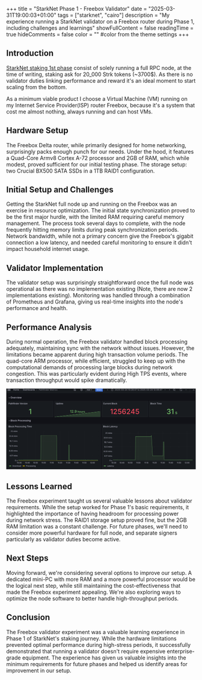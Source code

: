 +++
title = "StarkNet Phase 1 - Freebox Validator"
date = "2025-03-31T19:00:03+01:00"
tags = ["starknet", "cairo"]
description = "My experience running a StarkNet validator on a Freebox router during Phase 1, including challenges and learnings"
showFullContent = false
readingTime = true
hideComments = false
color = "" #color from the theme settings
+++

## Introduction

[StarkNet staking 1st phase](https://www.starknet.io/blog/staking-phase-1/) consist of solely running a full RPC node, at the time of writing, staking ask for 20_000 Strk tokens (~3700$). As there is no validator duties linking performance and reward it's an ideal moment to start scaling from the bottom.

As a minimum viable product I choose a Virtual Machine (VM) running on my Internet Service Provider(ISP) router Freebox, because it's a system that cost me almost nothing, always running and can host VMs.

## Hardware Setup

The Freebox Delta router, while primarily designed for home networking, surprisingly packs enough punch for our needs. Under the hood, it features a Quad-Core Armv8 Cortex A-72 processor and 2GB of RAM, which while modest, proved sufficient for our initial testing phase. The storage setup: two Crucial BX500 SATA SSDs in a 1TB RAID1 configuration.

## Initial Setup and Challenges

Getting the StarkNet full node up and running on the Freebox was an exercise in resource optimization. The initial state synchronization proved to be the first major hurdle, with the limited RAM requiring careful memory management. The process took several days to complete, with the node frequently hitting memory limits during peak synchronization periods. Network bandwidth, while not a primary concern give the Freebox's gigabit connection a low latency, and needed careful monitoring to ensure it didn't impact household internet usage.

## Validator Implementation

The validator setup was surprisingly straightforward once the full node was operational as there was no implementation existing (Note, there are now 2 implementations existing). Monitoring was handled through a combination of Prometheus and Grafana, giving us real-time insights into the node's performance and health.

## Performance Analysis

During normal operation, the Freebox validator handled block processing adequately, maintaining sync with the network without issues. However, the limitations became apparent during high transaction volume periods. The quad-core ARM processor, while efficient, struggled to keep up with the computational demands of processing large blocks during network congestion. This was particularly evident during High TPS events, where transaction throughput would spike dramatically.

![](/img/posts/starknet-p1/rpc-grafana-head.png)

## Lessons Learned

The Freebox experiment taught us several valuable lessons about validator requirements. While the setup worked for Phase 1's basic requirements, it highlighted the importance of having headroom for processing power during network stress. The RAID1 storage setup proved fine, but the 2GB RAM limitation was a constant challenge. For future phases, we'll need to consider more powerful hardware for full node, and separate signers particularly as validator duties become active.

## Next Steps

Moving forward, we're considering several options to improve our setup. A dedicated mini-PC with more RAM and a more powerful processor would be the logical next step, while still maintaining the cost-effectiveness that made the Freebox experiment appealing. We're also exploring ways to optimize the node software to better handle high-throughput periods.

## Conclusion

The Freebox validator experiment was a valuable learning experience in Phase 1 of StarkNet's staking journey. While the hardware limitations prevented optimal performance during high-stress periods, it successfully demonstrated that running a validator doesn't require expensive enterprise-grade equipment. The experience has given us valuable insights into the minimum requirements for future phases and helped us identify areas for improvement in our setup.


